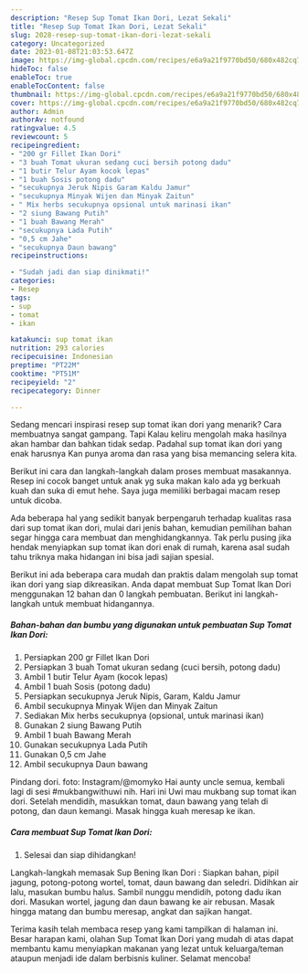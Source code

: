 ```yaml
---
description: "Resep Sup Tomat Ikan Dori, Lezat Sekali"
title: "Resep Sup Tomat Ikan Dori, Lezat Sekali"
slug: 2028-resep-sup-tomat-ikan-dori-lezat-sekali
category: Uncategorized
date: 2023-01-08T21:03:53.647Z
image: https://img-global.cpcdn.com/recipes/e6a9a21f9770bd50/680x482cq70/sup-tomat-ikan-dori-foto-resep-utama.jpg
hideToc: false
enableToc: true
enableTocContent: false
thumbnail: https://img-global.cpcdn.com/recipes/e6a9a21f9770bd50/680x482cq70/sup-tomat-ikan-dori-foto-resep-utama.jpg
cover: https://img-global.cpcdn.com/recipes/e6a9a21f9770bd50/680x482cq70/sup-tomat-ikan-dori-foto-resep-utama.jpg
author: Admin
authorAv: notfound
ratingvalue: 4.5
reviewcount: 5
recipeingredient:
- "200 gr Fillet Ikan Dori"
- "3 buah Tomat ukuran sedang cuci bersih potong dadu"
- "1 butir Telur Ayam kocok lepas"
- "1 buah Sosis potong dadu"
- "secukupnya Jeruk Nipis Garam Kaldu Jamur"
- "secukupnya Minyak Wijen dan Minyak Zaitun"
- " Mix herbs secukupnya opsional untuk marinasi ikan"
- "2 siung Bawang Putih"
- "1 buah Bawang Merah"
- "secukupnya Lada Putih"
- "0,5 cm Jahe"
- "secukupnya Daun bawang"
recipeinstructions:

- "Sudah jadi dan siap dinikmati!"
categories:
- Resep
tags:
- sup
- tomat
- ikan

katakunci: sup tomat ikan 
nutrition: 293 calories
recipecuisine: Indonesian
preptime: "PT22M"
cooktime: "PT51M"
recipeyield: "2"
recipecategory: Dinner

---
```



Sedang mencari inspirasi resep sup tomat ikan dori yang menarik? Cara membuatnya sangat gampang. Tapi Kalau keliru mengolah maka hasilnya akan hambar dan bahkan tidak sedap. Padahal sup tomat ikan dori yang enak harusnya Kan punya aroma dan rasa yang bisa memancing selera kita.


Berikut ini cara dan langkah-langkah dalam proses membuat masakannya. Resep ini cocok banget untuk anak yg suka makan kalo ada yg berkuah kuah dan suka di emut hehe. Saya juga memiliki berbagai macam resep untuk dicoba.

Ada beberapa hal yang sedikit banyak berpengaruh terhadap kualitas rasa dari sup tomat ikan dori, mulai dari jenis bahan, kemudian pemilihan bahan segar hingga cara membuat dan menghidangkannya. Tak perlu pusing jika hendak menyiapkan sup tomat ikan dori enak di rumah, karena asal sudah tahu triknya maka hidangan ini bisa jadi sajian spesial.


Berikut ini ada beberapa cara mudah dan praktis dalam mengolah sup tomat ikan dori yang siap dikreasikan. Anda dapat membuat Sup Tomat Ikan Dori menggunakan 12 bahan dan 0 langkah pembuatan. Berikut ini langkah-langkah untuk membuat hidangannya.

<!--inarticleads1-->

##### Bahan-bahan dan bumbu yang digunakan untuk pembuatan Sup Tomat Ikan Dori:

1. Persiapkan 200 gr Fillet Ikan Dori
1. Persiapkan 3 buah Tomat ukuran sedang (cuci bersih, potong dadu)
1. Ambil 1 butir Telur Ayam (kocok lepas)
1. Ambil 1 buah Sosis (potong dadu)
1. Persiapkan secukupnya Jeruk Nipis, Garam, Kaldu Jamur
1. Ambil secukupnya Minyak Wijen dan Minyak Zaitun
1. Sediakan  Mix herbs secukupnya (opsional, untuk marinasi ikan)
1. Gunakan 2 siung Bawang Putih
1. Ambil 1 buah Bawang Merah
1. Gunakan secukupnya Lada Putih
1. Gunakan 0,5 cm Jahe
1. Ambil secukupnya Daun bawang


Pindang dori. foto: Instagram/@momyko Hai aunty uncle semua, kembali lagi di sesi #mukbangwithuwi nih. Hari ini Uwi mau mukbang sup tomat ikan dori. Setelah mendidih, masukkan tomat, daun bawang yang telah di potong, dan daun kemangi. Masak hingga kuah meresap ke ikan. 

<!--inarticleads2-->

##### Cara membuat Sup Tomat Ikan Dori:


1. Selesai dan siap dihidangkan!

Langkah-langkah memasak Sup Bening Ikan Dori ️: Siapkan bahan, pipil jagung, potong-potong wortel, tomat, daun bawang dan seledri. Didihkan air lalu, masukan bumbu halus. Sambil nunggu mendidih, potong dadu ikan dori. Masukan wortel, jagung dan daun bawang ke air rebusan. Masak hingga matang dan bumbu meresap, angkat dan sajikan hangat. 

Terima kasih telah membaca resep yang kami tampilkan di halaman ini. Besar harapan kami, olahan Sup Tomat Ikan Dori yang mudah di atas dapat membantu kamu menyiapkan makanan yang lezat untuk keluarga/teman ataupun menjadi ide dalam berbisnis kuliner. Selamat mencoba!
